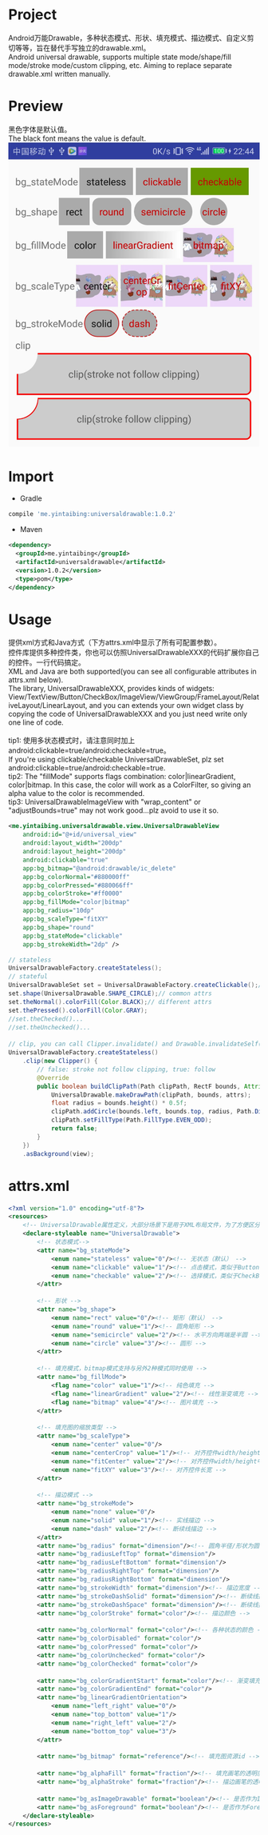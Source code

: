 # Project
Android万能Drawable，多种状态模式、形状、填充模式、描边模式、自定义剪切等等，旨在替代手写独立的drawable.xml。<br/>
Android universal drawable, supports multiple state mode/shape/fill mode/stroke mode/custom clipping, etc. Aiming to replace separate drawable.xml written manually.

# Preview
黑色字体是默认值。<br/>
The black font means the value is default.
![image](https://github.com/yintaibing/UniversalDrawable/blob/master/screenshot/preview.jpg)

# Import
- Gradle
```groovy
compile 'me.yintaibing:universaldrawable:1.0.2'
```
- Maven
```xml
<dependency>
  <groupId>me.yintaibing</groupId>
  <artifactId>universaldrawable</artifactId>
  <version>1.0.2</version>
  <type>pom</type>
</dependency>
```

# Usage
提供xml方式和Java方式（下方attrs.xml中显示了所有可配置参数）。<br/>
控件库提供多种控件类，你也可以仿照UniversalDrawableXXX的代码扩展你自己的控件。一行代码搞定。<br/>
XML and Java are both supported(you can see all configurable attributes in attrs.xml below).<br/>
The library, UniversalDrawableXXX, provides kinds of widgets: View/TextView/Button/CheckBox/ImageView/ViewGroup/FrameLayout/RelativeLayout/LinearLayout, and you can extends your own widget class by copying the code of UniversalDrawableXXX and you just need write only one line of code.
<br/>
<br/>
tip1: 使用多状态模式时，请注意同时加上android:clickable=true/android:checkable=true。<br/>
If you're using clickable/checkable UniversalDrawableSet, plz set android:clickable=true/android:checkable=true.<br/>
tip2:
The "fillMode" supports flags combination: color|linearGradient, color|bitmap. In this case, the color will work as a ColorFilter, so giving an alpha value to the color is recommended.<br/>
tip3:
UniversalDrawableImageView with "wrap_content" or "adjustBounds=true" may not work good...plz avoid to use it so.<br/>
```xml
<me.yintaibing.universaldrawable.view.UniversalDrawableView
    android:id="@+id/universal_view"
    android:layout_width="200dp"
    android:layout_height="200dp"
    android:clickable="true"
    app:bg_bitmap="@android:drawable/ic_delete"
    app:bg_colorNormal="#880000ff"
    app:bg_colorPressed="#880066ff"
    app:bg_colorStroke="#ff0000"
    app:bg_fillMode="color|bitmap"
    app:bg_radius="10dp"
    app:bg_scaleType="fitXY"
    app:bg_shape="round"
    app:bg_stateMode="clickable"
    app:bg_strokeWidth="2dp" />
```
```java
// stateless
UniversalDrawableFactory.createStateless();
// stateful
UniversalDrawableSet set = UniversalDrawableFactory.createClickable();//createCheckable()
set.shape(UniversalDrawable.SHAPE_CIRCLE);// common attrs
set.theNormal().colorFill(Color.BLACK);// different attrs
set.thePressed().colorFill(Color.GRAY);
//set.theChecked()...
//set.theUnchecked()...

// clip, you can call Clipper.invalidate() and Drawable.invalidateSelf() to redraw
UniversalDrawableFactory.createStateless()
	.clip(new Clipper() {
	    // false: stroke not follow clipping, true: follow
	    @Override
	    public boolean buildClipPath(Path clipPath, RectF bounds, Attributes attrs) {
	        UniversalDrawable.makeDrawPath(clipPath, bounds, attrs);
	        float radius = bounds.height() * 0.5f;
	        clipPath.addCircle(bounds.left, bounds.top, radius, Path.Direction.CW);
	        clipPath.setFillType(Path.FillType.EVEN_ODD);
	        return false;
	    }
	})
	.asBackground(view);
```

# attrs.xml
```xml
<?xml version="1.0" encoding="utf-8"?>
<resources>
    <!-- UniversalDrawable属性定义，大部分场景下是用于XML布局文件，为了方便区分，采用bg_前缀 -->
    <declare-styleable name="UniversalDrawable">
        <!-- 状态模式-->
        <attr name="bg_stateMode">
            <enum name="stateless" value="0"/><!-- 无状态（默认） -->
            <enum name="clickable" value="1"/><!-- 点击模式，类似于Button -->
            <enum name="checkable" value="2"/><!-- 选择模式，类似于CheckBox -->
        </attr>

        <!-- 形状 -->
        <attr name="bg_shape">
            <enum name="rect" value="0"/><!-- 矩形（默认） -->
            <enum name="round" value="1"/><!-- 圆角矩形 -->
            <enum name="semicircle" value="2"/><!-- 水平方向两端是半圆 -->
            <enum name="circle" value="3"/><!-- 圆形 -->
        </attr>

        <!-- 填充模式，bitmap模式支持与另外2种模式同时使用 -->
        <attr name="bg_fillMode">
            <flag name="color" value="1"/><!-- 纯色填充 -->
            <flag name="linearGradient" value="2"/><!-- 线性渐变填充 -->
            <flag name="bitmap" value="4"/><!-- 图片填充 -->
        </attr>

        <!-- 填充图的缩放类型 -->
        <attr name="bg_scaleType">
            <enum name="center" value="0"/>
            <enum name="centerCrop" value="1"/><!-- 对齐控件width/height中的大者 -->
            <enum name="fitCenter" value="2"/><!-- 对齐控件width/height中的小者 -->
            <enum name="fitXY" value="3"/><!-- 对齐控件长宽 -->
        </attr>

        <!-- 描边模式 -->
        <attr name="bg_strokeMode">
            <enum name="none" value="0"/>
            <enum name="solid" value="1"/><!-- 实线描边 -->
            <enum name="dash" value="2"/><!-- 断续线描边 -->
        </attr>
        <attr name="bg_radius" format="dimension"/><!-- 圆角半径/形状为圆时的半径 -->
        <attr name="bg_radiusLeftTop" format="dimension"/>
        <attr name="bg_radiusLeftBottom" format="dimension"/>
        <attr name="bg_radiusRightTop" format="dimension"/>
        <attr name="bg_radiusRightBottom" format="dimension"/>
        <attr name="bg_strokeWidth" format="dimension"/><!-- 描边宽度 -->
        <attr name="bg_strokeDashSolid" format="dimension"/><!-- 断续线描边时，每一段实线的长度 -->
        <attr name="bg_strokeDashSpace" format="dimension"/><!-- 断续线描边时，每一段空白的长度 -->
        <attr name="bg_colorStroke" format="color"/><!-- 描边颜色 -->

        <attr name="bg_colorNormal" format="color"/><!-- 各种状态的颜色 -->
        <attr name="bg_colorDisabled" format="color"/>
        <attr name="bg_colorPressed" format="color"/>
        <attr name="bg_colorUnchecked" format="color"/>
        <attr name="bg_colorChecked" format="color"/>

        <attr name="bg_colorGradientStart" format="color"/><!-- 渐变填充的颜色和方向 -->
        <attr name="bg_colorGradientEnd" format="color"/>
        <attr name="bg_linearGradientOrientation">
            <enum name="left_right" value="0"/>
            <enum name="top_bottom" value="1"/>
            <enum name="right_left" value="2"/>
            <enum name="bottom_top" value="3"/>
        </attr>

        <attr name="bg_bitmap" format="reference"/><!-- 填充图资源id -->

        <attr name="bg_alphaFill" format="fraction"/><!-- 填充画笔的透明度 -->
        <attr name="bg_alphaStroke" format="fraction"/><!-- 描边画笔的透明度 -->

        <attr name="bg_asImageDrawable" format="boolean"/><!-- 是否作为ImageDrawable设给ImageView -->
        <attr name="bg_asForeground" format="boolean"/><!-- 是否作为Foreground设给View -->
    </declare-styleable>
</resources>
```
